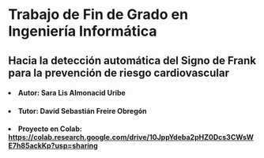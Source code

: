 # Trabajo de Fin de Grado en Ingeniería Informática
## Hacia la detección automática del Signo de Frank para la prevención de riesgo cardiovascular
#### <li> Autor: Sara Lis Almonacid Uribe
#### <li> Tutor: David Sebastián Freire Obregón 
#### <li> Proyecto en Colab: https://colab.research.google.com/drive/10JppYdeba2pHZ0Dcs3CWsWE7h85ackKp?usp=sharing
